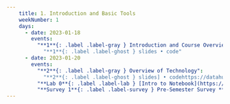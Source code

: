 ```yaml
---
    title: 1. Introduction and Basic Tools
    weekNumber: 1
    days:
      - date: 2023-01-18
        events:
          "**1**{: .label .label-gray } Introduction and Course Overview":
            "**1**{: .label .label-ghost } slides • code"
      - date: 2023-01-20
        events:
          "**2**{: .label .label-gray } Overview of Technology":
            "**2**{: .label .label-ghost } slides] • codehttps://datahub.berkeley.edu/"
          "**Lab 0**{: .label .label-lab } [Intro to Notebook](https://datahub.berkeley.edu/)": 
          "**Survey 1**{: .label .label-survey } Pre-Semester Survey **(due Jan. 27)**":
---
```

